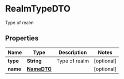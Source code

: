

# RealmTypeDTO

Type of realm

## Properties

Name | Type | Description | Notes
------------ | ------------- | ------------- | -------------
**type** | **String** | Type of realm |  [optional]
**name** | [**NameDTO**](NameDTO.md) |  |  [optional]



